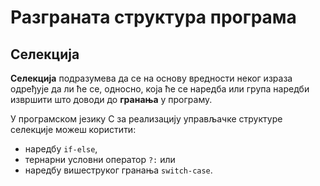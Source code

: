 # Разграната структура програма

## Селекција

**Селекција** подразумева да се на основу вредности неког израза одређује да ли
ће се, односно, која ће се наредба или група наредби извршити што доводи до
**гранања** у програму.

У програмском језику C за реализацију управљачке структуре селекције можеш
користити:

- наредбу `if-else`,
- тернарни условни оператор `?:` или
- наредбу вишеструког гранања ``switch-case``.
